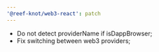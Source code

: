 ```yaml
---
'@reef-knot/web3-react': patch
---
```


- Do not detect providerName if isDappBrowser;
- Fix switching between web3 providers;

